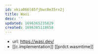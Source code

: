 ```yaml
---
id: xkia066l65fjbwc0e35rx2j
title: Wasi
desc: ''
updated: 1696365235829
created: 1696365118658
---
```


- url: https://wasi.dev/
- [[c.implementation]] [[prdct.wasmtime]]